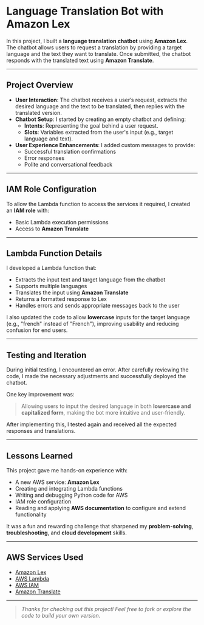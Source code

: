 # Language Translation Bot with Amazon Lex

In this project, I built a **language translation chatbot** using **Amazon Lex**. The chatbot allows users to request a translation by providing a target language and the text they want to translate. Once submitted, the chatbot responds with the translated text using **Amazon Translate**.

---

## Project Overview

- **User Interaction**: The chatbot receives a user’s request, extracts the desired language and the text to be translated, then replies with the translated version.
- **Chatbot Setup**: I started by creating an empty chatbot and defining:
  - **Intents**: Representing the goal behind a user request.
  - **Slots**: Variables extracted from the user's input (e.g., target language and text).
- **User Experience Enhancements**: I added custom messages to provide:
  - Successful translation confirmations
  - Error responses
  - Polite and conversational feedback

---

## IAM Role Configuration

To allow the Lambda function to access the services it required, I created an **IAM role** with:
- Basic Lambda execution permissions
- Access to **Amazon Translate**

---

## Lambda Function Details

I developed a Lambda function that:
- Extracts the input text and target language from the chatbot
- Supports multiple languages
- Translates the input using **Amazon Translate**
- Returns a formatted response to Lex
- Handles errors and sends appropriate messages back to the user

I also updated the code to allow **lowercase** inputs for the target language (e.g., "french" instead of "French"), improving usability and reducing confusion for end users.

---

## Testing and Iteration

During initial testing, I encountered an error. After carefully reviewing the code, I made the necessary adjustments and successfully deployed the chatbot.

One key improvement was:
> Allowing users to input the desired language in both **lowercase and capitalized form**, making the bot more intuitive and user-friendly.

After implementing this, I tested again and received all the expected responses and translations.

---

## Lessons Learned

This project gave me hands-on experience with:
- A new AWS service: **Amazon Lex**
- Creating and integrating Lambda functions
- Writing and debugging Python code for AWS
- IAM role configuration
- Reading and applying **AWS documentation** to configure and extend functionality

It was a fun and rewarding challenge that sharpened my **problem-solving**, **troubleshooting**, and **cloud development** skills.

---

## AWS Services Used

- [Amazon Lex](https://aws.amazon.com/lex/)
- [AWS Lambda](https://aws.amazon.com/lambda/)
- [AWS IAM](https://aws.amazon.com/iam/)
- [Amazon Translate](https://aws.amazon.com/translate/)

---

> *Thanks for checking out this project! Feel free to fork or explore the code to build your own version.*

